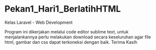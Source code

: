 # Pekan1_Hari1_BerlatihHTML
Kelas Laravel - Web Development

Program ini dikerjakan melalui code editor sublime text, untuk menjalankannya perlu melakukan download secara keseluruhan agar file html, gambar dan css dapat terkoneksi dengan baik. Terima Kasih
